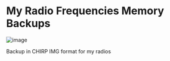 # My Radio Frequencies Memory Backups

![image](https://github.com/9M2PJU/My-Baofeng-UV-5R-Memory-Backups/assets/991353/74bbf9d8-29f9-4808-be32-cf83ad49c970)

Backup in CHIRP IMG format for my radios

